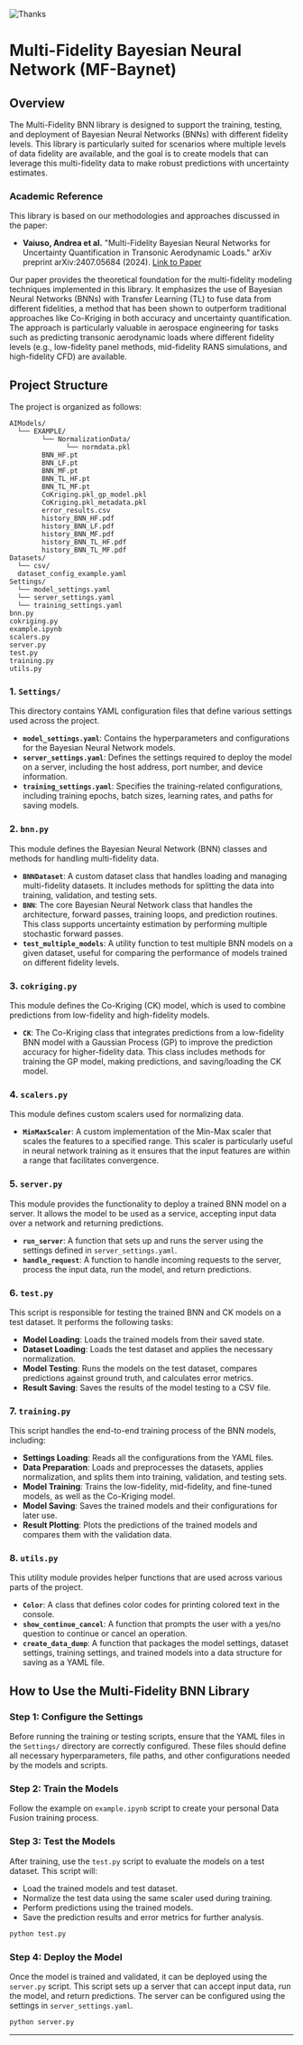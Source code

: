 ![Thanks](./logos.png)

# Multi-Fidelity Bayesian Neural Network (MF-Baynet)

## Overview

The Multi-Fidelity BNN library is designed to support the training, testing, and deployment of Bayesian Neural Networks (BNNs) with different fidelity levels. This library is particularly suited for scenarios where multiple levels of data fidelity are available, and the goal is to create models that can leverage this multi-fidelity data to make robust predictions with uncertainty estimates.

### Academic Reference

This library is based on our methodologies and approaches discussed in the paper:

- **Vaiuso, Andrea et al.** "Multi-Fidelity Bayesian Neural Networks for Uncertainty Quantification in Transonic Aerodynamic Loads." arXiv preprint arXiv:2407.05684 (2024). [Link to Paper](https://arxiv.org/abs/2407.05684)

Our paper provides the theoretical foundation for the multi-fidelity modeling techniques implemented in this library. It emphasizes the use of Bayesian Neural Networks (BNNs) with Transfer Learning (TL) to fuse data from different fidelities, a method that has been shown to outperform traditional approaches like Co-Kriging in both accuracy and uncertainty quantification. The approach is particularly valuable in aerospace engineering for tasks such as predicting transonic aerodynamic loads where different fidelity levels (e.g., low-fidelity panel methods, mid-fidelity RANS simulations, and high-fidelity CFD) are available.

## Project Structure

The project is organized as follows:

```
AIModels/
  └── EXAMPLE/
        └── NormalizationData/
              └── normdata.pkl
        BNN_HF.pt
        BNN_LF.pt
        BNN_MF.pt
        BNN_TL_HF.pt
        BNN_TL_MF.pt
        CoKriging.pkl_gp_model.pkl
        CoKriging.pkl_metadata.pkl
        error_results.csv
        history_BNN_HF.pdf
        history_BNN_LF.pdf
        history_BNN_MF.pdf
        history_BNN_TL_HF.pdf
        history_BNN_TL_MF.pdf
Datasets/
  └── csv/
  dataset_config_example.yaml
Settings/
  └── model_settings.yaml
  └── server_settings.yaml
  └── training_settings.yaml
bnn.py
cokriging.py
example.ipynb
scalers.py
server.py
test.py
training.py
utils.py
```

### 1. `Settings/`

This directory contains YAML configuration files that define various settings used across the project.

- **`model_settings.yaml`**: Contains the hyperparameters and configurations for the Bayesian Neural Network models.
- **`server_settings.yaml`**: Defines the settings required to deploy the model on a server, including the host address, port number, and device information.
- **`training_settings.yaml`**: Specifies the training-related configurations, including training epochs, batch sizes, learning rates, and paths for saving models.

### 2. `bnn.py`

This module defines the Bayesian Neural Network (BNN) classes and methods for handling multi-fidelity data.

- **`BNNDataset`**: A custom dataset class that handles loading and managing multi-fidelity datasets. It includes methods for splitting the data into training, validation, and testing sets.
- **`BNN`**: The core Bayesian Neural Network class that handles the architecture, forward passes, training loops, and prediction routines. This class supports uncertainty estimation by performing multiple stochastic forward passes.
- **`test_multiple_models`**: A utility function to test multiple BNN models on a given dataset, useful for comparing the performance of models trained on different fidelity levels.

### 3. `cokriging.py`

This module defines the Co-Kriging (CK) model, which is used to combine predictions from low-fidelity and high-fidelity models.

- **`CK`**: The Co-Kriging class that integrates predictions from a low-fidelity BNN model with a Gaussian Process (GP) to improve the prediction accuracy for higher-fidelity data. This class includes methods for training the GP model, making predictions, and saving/loading the CK model.

### 4. `scalers.py`

This module defines custom scalers used for normalizing data.

- **`MinMaxScaler`**: A custom implementation of the Min-Max scaler that scales the features to a specified range. This scaler is particularly useful in neural network training as it ensures that the input features are within a range that facilitates convergence.

### 5. `server.py`

This module provides the functionality to deploy a trained BNN model on a server. It allows the model to be used as a service, accepting input data over a network and returning predictions.

- **`run_server`**: A function that sets up and runs the server using the settings defined in `server_settings.yaml`.
- **`handle_request`**: A function to handle incoming requests to the server, process the input data, run the model, and return predictions.

### 6. `test.py`

This script is responsible for testing the trained BNN and CK models on a test dataset. It performs the following tasks:

- **Model Loading**: Loads the trained models from their saved state.
- **Dataset Loading**: Loads the test dataset and applies the necessary normalization.
- **Model Testing**: Runs the models on the test dataset, compares predictions against ground truth, and calculates error metrics.
- **Result Saving**: Saves the results of the model testing to a CSV file.

### 7. `training.py`

This script handles the end-to-end training process of the BNN models, including:

- **Settings Loading**: Reads all the configurations from the YAML files.
- **Data Preparation**: Loads and preprocesses the datasets, applies normalization, and splits them into training, validation, and testing sets.
- **Model Training**: Trains the low-fidelity, mid-fidelity, and fine-tuned models, as well as the Co-Kriging model.
- **Model Saving**: Saves the trained models and their configurations for later use.
- **Result Plotting**: Plots the predictions of the trained models and compares them with the validation data.

### 8. `utils.py`

This utility module provides helper functions that are used across various parts of the project.

- **`Color`**: A class that defines color codes for printing colored text in the console.
- **`show_continue_cancel`**: A function that prompts the user with a yes/no question to continue or cancel an operation.
- **`create_data_dump`**: A function that packages the model settings, dataset settings, training settings, and trained models into a data structure for saving as a YAML file.

## How to Use the Multi-Fidelity BNN Library

### Step 1: Configure the Settings
Before running the training or testing scripts, ensure that the YAML files in the `Settings/` directory are correctly configured. These files should define all necessary hyperparameters, file paths, and other configurations needed by the models and scripts.

### Step 2: Train the Models
Follow the example on `example.ipynb` script to create your personal Data Fusion training process. 

### Step 3: Test the Models
After training, use the `test.py` script to evaluate the models on a test dataset. This script will:
- Load the trained models and test dataset.
- Normalize the test data using the same scaler used during training.
- Perform predictions using the trained models.
- Save the prediction results and error metrics for further analysis.

```bash
python test.py
```

### Step 4: Deploy the Model
Once the model is trained and validated, it can be deployed using the `server.py` script. This script sets up a server that can accept input data, run the model, and return predictions. The server can be configured using the settings in `server_settings.yaml`.

```bash
python server.py
```

---
